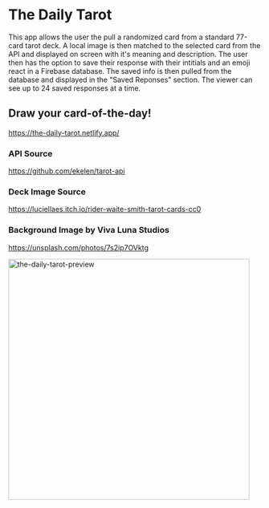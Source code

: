 # The Daily Tarot

This app allows the user the pull a randomized card from a standard 77-card tarot deck. A local image is then matched to the selected card from the API and displayed on screen with it's meaning and description. The user then has the option to save their response with their intitials and an emoji react in a Firebase database. The saved info is then pulled from the database and displayed in the "Saved Reponses" section. The viewer can see up to 24 saved responses at a time.

## Draw your card-of-the-day!
https://the-daily-tarot.netlify.app/

### API Source
https://github.com/ekelen/tarot-api

### Deck Image Source
https://luciellaes.itch.io/rider-waite-smith-tarot-cards-cc0

### Background Image by Viva Luna Studios
https://unsplash.com/photos/7s2ip7OVktg

<img width="480" alt="the-daily-tarot-preview" src="https://user-images.githubusercontent.com/79855684/217674860-70a9902e-0ecb-433c-8b8d-8a935bf1b5c6.png">
